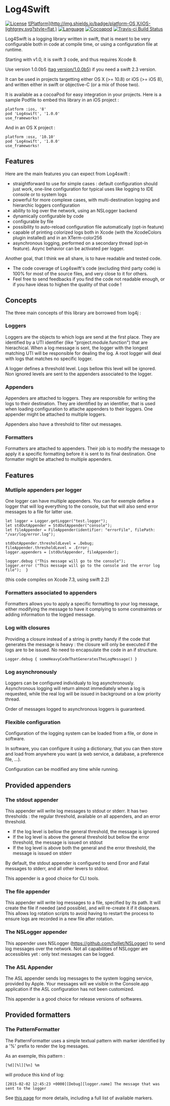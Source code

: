 # Log4Swift
[![License](https://img.shields.io/badge/License-Apache%20v2.0-blue.svg
            )](http://mit-license.org)
[![Platform](http://img.shields.io/badge/platform-OS X/iOS-lightgrey.svg?style=flat
             )](https://developer.apple.com/resources/)
[![Language](http://img.shields.io/badge/language-swift3-orange.svg?style=flat
             )](https://developer.apple.com/swift)
[![Cocoapod](http://img.shields.io/cocoapods/v/Log4swift.svg?style=flat)](http://cocoadocs.org/docsets/Log4swift/)
[![Travis-ci Build Status](https://travis-ci.org/jduquennoy/Log4swift.svg)](https://travis-ci.org/jduquennoy/Log4swift)

Log4Swift is a logging library written in swift, that is meant to be very configurable both in code at compile time, or using a configuration file at runtime.

Starting with v1.0, it is swift 3 code, and thus requires Xcode 8.

Use version 1.0.0b5 ([tag version/1.0.0b5](https://github.com/jduquennoy/Log4swift/releases/tag/versions%2F1.0.0b5)) if you need a swift 2.3 version.

It can be used in projects targetting either OS X (>= 10.8) or iOS (>= iOS 8), and written either in swift or objective-C (or a mix of those two).

It is available as a cocoaPod for easy integration in your projects. Here is a sample Podfile to embed this library in an iOS project :

```
platform :ios, '8'
pod 'Log4swift', '1.0.0'
use_frameworks!
```
And in an OS X project :

```
platform :osx, '10.10'
pod 'Log4swift', '1.0.0'
use_frameworks!
```

## Features
Here are the main features you can expect from Log4swift :

* straightforward to use for simple cases : default configuration should just work, one-line configuration for typical uses like logging to IDE console or to system logs
* powerful for more complexe cases, with multi-destination logging and hierarchic loggers configuration
* ability to log over the network, using an NSLogger backend
* dynamically configurable by code
* configurable by file
* possibility to auto-reload configuration file automatically (opt-in feature)
* capable of printing colorized logs both in Xcode (with the XcodeColors plugin installed) and in an XTerm-color256
* asynchronous logging, performed on a secondary thread (opt-in feature). Async behavior can be activated per logger.


Another goal, that I think we all share, is to have readable and tested code.

* The code coverage of Log4swift's code (excluding third party code) is 100% for most of the source files, and very close to it for others.
* Feel free to send feedbacks if you find the code not readable enough, or if you have ideas to highen the quality of that code !

## Concepts
The three main concepts of this library are borrowed from log4j :

### Loggers
Loggers are the objects to which logs are send at the first place.
They are identified by a UTI identifier (like "project.module.function") that are hierachical. When a log message is sent, the logger with the longest matching UTI will be responsible for dealing the log.
A root logger will deal with logs that matches no specific logger.

A logger defines a threshold level. Logs bellow this level will be ignored. Non ignored levels are sent to the appenders associated to the logger.

### Appenders
Appenders are attached to loggers. They are responsible for writing the logs to their destination. They are identified by an identifier, that is used when loading configuration to attache appenders to their loggers. One appender might be attached to multiple loggers.

Appenders also have a threshold to filter out messages.

### Formatters
Formatters are attached to appenders. Their job is to modify the message to apply it a specific formatting before it is sent to its final destination. One formatter might be attached to multiple appenders.

## Features
### Mutliple appenders per logger
One logger can have multiple appenders. You can for exemple define a logger that will log everything to the console, but that will also send error messages to a file for latter use.

```
let logger = Logger.getLogger("test.logger");
let stdOutAppender = StdOutAppender("console");
let fileAppender = FileAppender(identifier: "errorFile", filePath: "/var/log/error.log");

stdOutAppender.thresholdLevel = .Debug;
fileAppender.thresholdLevel = .Error;
logger.appenders = [stdOutAppender, fileAppender];

logger.debug ("This message will go to the console");
logger.error ("This message will go to the console and the error log file");  }
```

(this code compiles on Xcode 7.3, using swift 2.2)

### Formatters associated to appenders
Formatters allows you to apply a specific formatting to your log message, either modifying the message to have it complying to some constraintes or adding information to the logged message.  

### Log with closures
Providing a closure instead of a string is pretty handy if the code that generates the message is heavy : the closure will only be executed if the logs are to be issued. No need to encapsulate the code in an if structure.

```
Logger.debug { someHeavyCodeThatGeneratesTheLogMessage() }
```

### Log asynchronously
Loggers can be configured individualy to log asynchronously. Asynchronous logging will return almost immediately when a log is requested, while the real log will be issued in background on a low priority thread.

Order of messages logged to asynchronous loggers is guaranteed.

### Flexible configuration
Configuration of the logging system can be loaded from a file, or done in software.

In software, you can configure it using a dictionary, that you can then store and load from anywhere you want (a web service, a database, a preference file, ...).

Configuration can be modified any time while running.

## Provided appenders

### The stdout appender
This appender will write log messages to stdout or stderr. It has two thresholds : the regular threshold, available on all appenders, and an error threshold.

* If the log level is bellow the general threshold, the message is ignored
* If the log level is above the general threshold but bellow the error threshold, the message is issued on stdout
* If the log level is above both the general and the error threshold, the message is issued on stderr

By default, the stdout appender is configured to send Error and Fatal messages to stderr, and all other levers to stdout.

This appender is a good choice for CLI tools.

### The file appender
This appender will write log messages to a file, specified by its path. It will create the file if needed (and possible), and will re-create it if it disapears. This allows log rotation scripts to avoid having to restart the process to ensure logs are recorded in a new file after rotation.

### The NSLogger appender
This appender uses NSLogger (https://github.com/fpillet/NSLogger) to send log messages over the network.
Not all capabilities of NSLogger are accessibles yet : only text messages can be logged.

### The ASL Appender
The ASL appender sends log messages to the system logging service, provided by Apple. Your messages will we visible in the Console.app application if the ASL configuration has not been customized.

This appender is a good choice for release versions of softwares.

## Provided formatters

### The PatternFormatter

The PatternFormatter uses a simple textual pattern with marker identified by a '%' prefix to render the log messages.

As an exemple, this pattern :  
```
[%d][%l][%n] %m
```  
will produce this kind of log:  
```
[2015-02-02 12:45:23 +0000][Debug][logger.name] The message that was sent to the logger
```

See [this page](https://github.com/jduquennoy/Log4swift/wiki/Provided-Formatters) for more details, including a full list of available markers.
